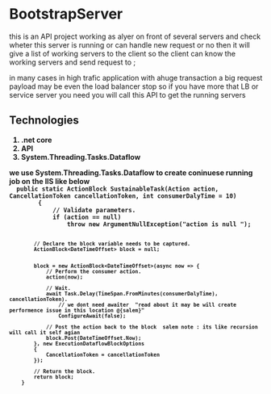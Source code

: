# BootstrapServer

this is an API project working as alyer on front of several  servers and check wheter this server is running or can handle new request or no  then it will give a list of working 
servers to the client  so the client can know the working servers and send request to ; 



in many cases in high trafic application with ahuge transaction a big request payload  may be even the load balancer stop 
so if you have more that LB or service server you need you will call this API to get the running servers


<H2><b>Technologies  </H2>
  <ol>
    <li>.net core </li>
    <li> API</li>
    <li>System.Threading.Tasks.Dataflow</li>
    </ol>
  we use System.Threading.Tasks.Dataflow to create coninuese running job on the IIS  like below  
  
  <code>
  public static ActionBlock<DateTimeOffset> SustainableTask(Action<DateTimeOffset> action, CancellationToken cancellationToken, int consumerDalyTime = 10)
        {
            // Validate parameters.
            if (action == null)
                throw new ArgumentNullException("action is null ");

            // Declare the block variable needs to be captured.
            ActionBlock<DateTimeOffset> block = null;


            block = new ActionBlock<DateTimeOffset>(async now => {
                // Perform the consumer action.
                action(now);

                // Wait.
                await Task.Delay(TimeSpan.FromMinutes(consumerDalyTime), cancellationToken).
                    // we dont need awaiter  "read about it may be will create performence issue in this location @{salem}"
                    ConfigureAwait(false);

                // Post the action back to the block  salem note : its like recursion will call it self agian  
                block.Post(DateTimeOffset.Now);
            }, new ExecutionDataflowBlockOptions
            {
                CancellationToken = cancellationToken
            });

            // Return the block.
            return block;
        }
  </code>
